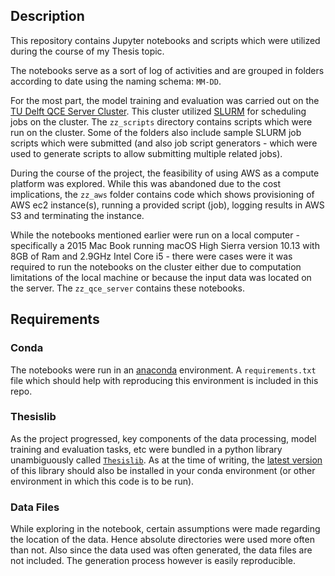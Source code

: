 ## Description

This repository contains Jupyter notebooks and scripts which were utilized during the course of my Thesis topic. 

The notebooks serve as a sort of log of activities and are grouped in folders according to date using the naming schema: `MM-DD`.

For the most part, the model training and evaluation was carried out on the 
[TU Delft QCE Server Cluster](http://qce-it-infra.ewi.tudelft.nl/qce_servers.html). This cluster utilized 
[SLURM](https://slurm.schedmd.com/overview.html) for scheduling jobs on the cluster. The `zz_scripts` directory contains
scripts which were run on the cluster. Some of the folders also include sample SLURM job scripts which were submitted (and also
job script generators - which were used to generate scripts to allow submitting multiple related jobs).

During the course of the project, the feasibility of using AWS as a compute platform was explored. While this was abandoned 
due to the cost implications, the `zz_aws` folder contains code which shows provisioning of AWS ec2 instance(s), running 
a provided script (job), logging results in AWS S3 and terminating the instance.

While the notebooks mentioned earlier were run on a local computer - specifically a 2015 Mac Book running 
macOS High Sierra version 10.13 with 8GB of Ram and 2.9GHz Intel Core i5 - there were cases were it was required to run
the notebooks on the cluster either due to computation limitations of the local machine or because the input data was 
located on the server. The `zz_qce_server` contains these notebooks.

## Requirements

### Conda

The notebooks were run in an [anaconda](https://www.anaconda.com/) environment. A `requirements.txt` file which should
help with reproducing this environment is included in this repo.


### Thesislib

As the project progressed, key components of the data processing,  model training and evaluation tasks, etc were bundled 
in a python library unambiguously called [`Thesislib`](https://github.com/teliov/thesislib). As at the time of writing, 
the [latest version](https://github.com/teliov/thesislib/commit/3adb023c6d54ac6b8ca3ccb58328ac575a315968) of this library should also be installed
in your conda environment (or other environment in which this code is to be run).

### Data Files

While exploring in the notebook, certain assumptions were made regarding the location of the data. Hence absolute directories
were used more often than not. Also since the data used was often generated, the data files are not included. The generation
process however is easily reproducible.